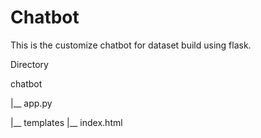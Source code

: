 # Chatbot
This is the customize chatbot for dataset build using flask.

Directory

chatbot

  |__ app.py

  |__ templates
          |__ index.html
          
